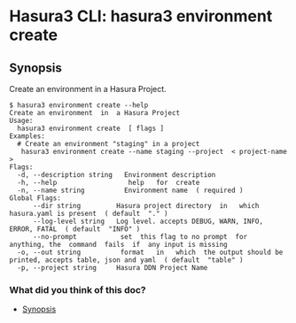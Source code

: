 # Hasura3 CLI: hasura3 environment create

## Synopsis​

Create an environment in a Hasura Project.

```
$ hasura3 environment create --help
Create an environment  in  a Hasura Project
Usage:
  hasura3 environment create  [ flags ]
Examples:
  # Create an environment "staging" in a project
   hasura3 environment create --name staging --project  < project-name >
Flags:
  -d, --description string   Environment description
  -h, --help                  help   for  create
  -n, --name string          Environment name  ( required )
Global Flags:
      --dir string         Hasura project directory  in   which  hasura.yaml is present  ( default  "." )
      --log-level string   Log level. accepts DEBUG, WARN, INFO, ERROR, FATAL  ( default  "INFO" )
      --no-prompt           set  this flag to no prompt  for  anything, the  command  fails  if  any input is missing
  -o, --out string          format   in   which  the output should be printed, accepts table, json and yaml  ( default  "table" )
  -p, --project string     Hasura DDN Project Name
```

### What did you think of this doc?

- [ Synopsis ](https://hasura.io/docs/3.0/cli/commands/environment-create/#synopsis)
